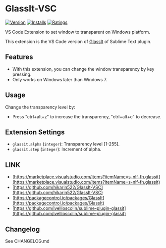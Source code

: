 # GlassIt-VSC

[![Version](https://vsmarketplacebadge.apphb.com/version/s-nlf-fh.glassit.svg)](https://marketplace.visualstudio.com/items?itemName=s-nlf-fh.glassit)
[![Installs](https://vsmarketplacebadge.apphb.com/installs/s-nlf-fh.glassit.svg)](https://marketplace.visualstudio.com/items?itemName=s-nlf-fh.glassit)
[![Ratings](https://vsmarketplacebadge.apphb.com/rating/s-nlf-fh.glassit.svg)](https://marketplace.visualstudio.com/items?itemName=s-nlf-fh.glassit)

VS Code Extension to set window to transparent on Windows platform.

This extension is the VS Code version of [GlassIt](https://packagecontrol.io/packages/GlassIt) of Sublime Text plugin.

## Features

* With this extension, you can change the window transparency by key pressing.
* Only works on Windows later than Windows 7.

## Usage

Change the transparency level by:
* Press "ctrl+alt+z" to increase the transparency, "ctrl+alt+c" to decrease.

## Extension Settings

* `glassit.alpha` (`integer`): Transparency level [1-255].
* `glassit.step` (`integer`): Increment of alpha.

## LINK

* [https://marketplace.visualstudio.com/items?itemName=s-nlf-fh.glassit](https://marketplace.visualstudio.com/items?itemName=s-nlf-fh.glassit)
* [https://github.com/hikarin522/GlassIt-VSC](https://github.com/hikarin522/GlassIt-VSC)
* [https://packagecontrol.io/packages/GlassIt](https://packagecontrol.io/packages/GlassIt)
* [https://github.com/ivellioscolin/sublime-plugin-glassit](https://github.com/ivellioscolin/sublime-plugin-glassit)

## Changelog

See CHANGELOG.md
